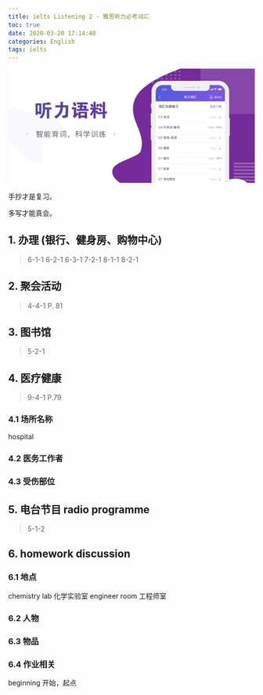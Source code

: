 ```yaml
---
title: ielts Listening 2 - 雅思听力必考词汇
toc: true
date: 2020-03-20 17:14:48
categories: English
tags: ielts
---
```


<img src="/images/ielts/listening/he-logo-7.jpg" width="550" alt="Are you ready?"/>

<!-- more -->

手抄才是复习。

多写才能真会。

## 1. 办理 (银行、健身房、购物中心)

> 6-1-1
> 6-2-1
> 6-3-1
> 7-2-1 
> 8-1-1 
> 8-2-1

## 2. 聚会活动

> 4-4-1 P. 81

## 3. 图书馆

> 5-2-1

## 4. 医疗健康

> 9-4-1 P.79

### 4.1 场所名称

hospital

### 4.2 医务工作者

### 4.3 受伤部位

## 5. 电台节目 radio programme

> 5-1-2

## 6. homework discussion

### 6.1 地点

chemistry lab 化学实验室 engineer room 工程师室


### 6.2 人物

### 6.3 物品

### 6.4 作业相关

beginning 开始，起点
